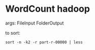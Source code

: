 # WordCount hadoop
args: FileInput FolderOutput  

to sort:
```
sort -n -k2 -r part-r-00000 | less
```
